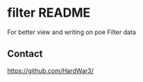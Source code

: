 # filter README

For better view and writing on poe Filter data

## Contact

https://github.com/HardWar3/
